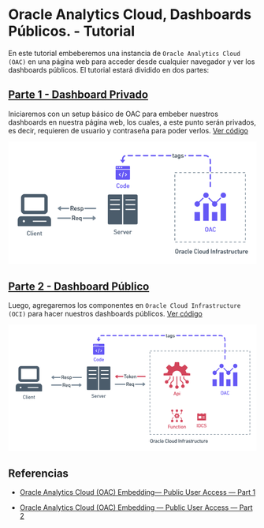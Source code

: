 # Oracle Analytics Cloud, Dashboards Públicos.  - Tutorial

En este tutorial embeberemos una instancia de `Oracle Analytics Cloud (OAC)` en una página web para acceder desde cualquier navegador y ver los dashboards públicos. El tutorial estará dividido en dos partes:

## [Parte 1 - Dashboard Privado](parte-1/README.md)

Iniciaremos con un setup básico de OAC para embeber nuestros dashboards en nuestra página web, los cuales, a este punto serán privados, es decir, requieren de usuario y contraseña para poder verlos. [Ver código](parte-1)

![img](arquitectura-private.png)

## [Parte 2 - Dashboard Público]('')

Luego, agregaremos los componentes en `Oracle Cloud Infrastructure (OCI)` para hacer nuestros dashboards públicos. [Ver código]('')

![img](arquitectura-public.png)

## Referencias

- [Oracle Analytics Cloud (OAC) Embedding— Public User Access — Part 1](https://insight2action.medium.com/oracle-analytics-cloud-oac-embedding-public-user-access-part-1-5fb0f513508a)

- [Oracle Analytics Cloud (OAC) Embedding — Public User Access — Part 2](https://insight2action.medium.com/oracle-analytics-cloud-oac-embedding-public-user-access-part-2-cb0c9cdb0d8)
